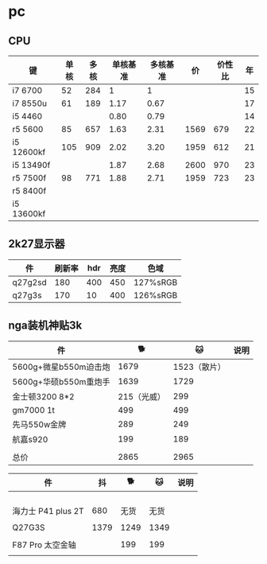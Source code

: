 # pc

## CPU
|键|单核|多核|单核基准|多核基准|价|价性比|年|
|-|-|-|-|-|-|-|-|
|i7 6700|52|284|1|1|||15|
|i7 8550u|61|189|1.17|0.67|||17|
|i5 4460|||0.80|0.79|||14|
|r5 5600|85|657|1.63|2.31|1569|679|22|
|i5 12600kf|105|909|2.02|3.20|1959|612|21|
|i5 13490f|||1.87|2.68|2600|970|23|
|r5 7500f|98|771|1.88|2.71|1959|723|23|
|r5 8400f||||||||
|i5 13600kf||||||||
## 2k27显示器
|件|刷新率|hdr|亮度|色域|
|-|-|-|-|-|
|q27g2sd|180|400|450|127%sRGB|
|q27g3s|170|10|400|126%sRGB|

## nga装机神贴3k
|件|🐕|🐱|说明|
|-|-|-|-|
|5600g+微星b550m迫击炮|1679|1523（散片）||
|5600g+华硕b550m重炮手|1639|1729||
|金士顿3200 8*2|215（光威）|299||
|gm7000 1t|499|499||
|先马550w金牌|289|249|
|航嘉s920|199|189|
||
|总价|2865|2965|



|件|抖|🐕|🐱|说明|
|-|-|-|-|-|
|||||
|||||
|||||
|||||
|海力士 P41 plus 2T|680|无货|无货|
|||||
|Q27G3S|1379|1249|1349|
|||||
|F87 Pro 太空金轴||199|199|
|||||
